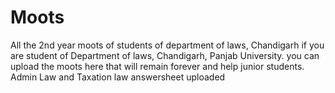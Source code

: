 # Moots
All the 2nd year moots of students of department of laws, Chandigarh 
if you are student of Department of laws, Chandigarh, Panjab University.
you can upload the moots here that will remain forever and help junior students.
Admin Law and Taxation law answersheet uploaded 
